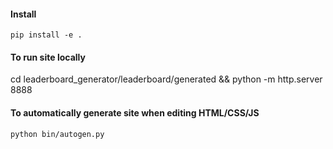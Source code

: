 #### Install

`pip install -e .`

#### To run site locally

cd leaderboard_generator/leaderboard/generated && python -m http.server 8888


#### To automatically generate site when editing HTML/CSS/JS

`python bin/autogen.py`